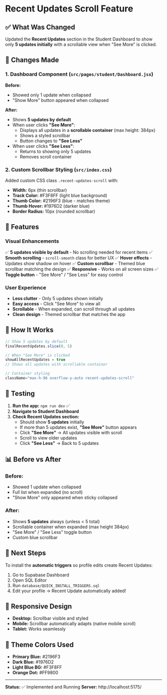 # Recent Updates Scroll Feature

## ✅ What Was Changed

Updated the **Recent Updates** section in the Student Dashboard to show only **5 updates initially** with a scrollable view when "See More" is clicked.

## 📝 Changes Made

### 1. **Dashboard Component** (`src/pages/student/Dashboard.jsx`)

**Before:**
- Showed only 1 update when collapsed
- "Show More" button appeared when collapsed

**After:**
- Shows **5 updates by default**
- When user clicks **"See More"**:
  - Displays all updates in a **scrollable container** (max height: 384px)
  - Shows a styled scrollbar
  - Button changes to **"See Less"**
- When user clicks **"See Less"**:
  - Returns to showing only 5 updates
  - Removes scroll container

### 2. **Custom Scrollbar Styling** (`src/index.css`)

Added custom CSS class `.recent-updates-scroll` with:
- **Width:** 6px (thin scrollbar)
- **Track Color:** #F3F8FF (light blue background)
- **Thumb Color:** #2196F3 (blue - matches theme)
- **Thumb Hover:** #1976D2 (darker blue)
- **Border Radius:** 10px (rounded scrollbar)

## 🎨 Features

### Visual Enhancements
✅ **5 updates visible by default** - No scrolling needed for recent items
✅ **Smooth scrolling** - `scroll-smooth` class for better UX
✅ **Hover effects** - Updates show shadow on hover
✅ **Custom scrollbar** - Themed blue scrollbar matching the design
✅ **Responsive** - Works on all screen sizes
✅ **Toggle button** - "See More" / "See Less" for easy control

### User Experience
- **Less clutter** - Only 5 updates shown initially
- **Easy access** - Click "See More" to view all
- **Scrollable** - When expanded, can scroll through all updates
- **Clean design** - Themed scrollbar that matches the app

## 🔧 How It Works

```jsx
// Show 5 updates by default
finalRecentUpdates.slice(0, 5)

// When "See More" is clicked
showAllRecentUpdates = true
// Shows all updates with scrollable container

// Container styling
className="max-h-96 overflow-y-auto recent-updates-scroll"
```

## 🧪 Testing

1. **Run the app:** `npm run dev` ✅
2. **Navigate to Student Dashboard**
3. **Check Recent Updates section:**
   - Should show **5 updates** initially
   - If more than 5 updates exist, **"See More"** button appears
   - Click **"See More"** → All updates visible with scroll
   - Scroll to view older updates
   - Click **"See Less"** → Back to 5 updates

## 📊 Before vs After

### Before:
- Showed 1 update when collapsed
- Full list when expanded (no scroll)
- "Show More" only appeared when sticky collapsed

### After:
- Shows **5 updates** always (unless < 5 total)
- Scrollable container when expanded (max height 384px)
- "See More" / "See Less" toggle button
- Custom blue scrollbar

## 🎯 Next Steps

To install the **automatic triggers** so profile edits create Recent Updates:

1. Go to Supabase Dashboard
2. Open SQL Editor
3. Run `database/QUICK_INSTALL_TRIGGERS.sql`
4. Edit your profile → Recent Update automatically added!

## 📱 Responsive Design

- **Desktop:** Scrollbar visible and styled
- **Mobile:** Scrollbar automatically adapts (native mobile scroll)
- **Tablet:** Works seamlessly

## 🎨 Theme Colors Used

- **Primary Blue:** #2196F3
- **Dark Blue:** #1976D2
- **Light Blue BG:** #F3F8FF
- **Orange Dot:** #FF9800

---

**Status:** ✅ Implemented and Running
**Server:** http://localhost:5175/
